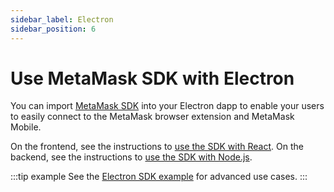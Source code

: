 ```yaml
---
sidebar_label: Electron
sidebar_position: 6
---
```


# Use MetaMask SDK with Electron

You can import [MetaMask SDK](../../../../concepts/sdk/index.md) into your Electron dapp to enable your users
to easily connect to the MetaMask browser extension and MetaMask Mobile.

On the frontend, see the instructions to [use the SDK with React](react/index.md).
On the backend, see the instructions to [use the SDK with Node.js](nodejs.md).

:::tip example
See the [Electron SDK example](https://github.com/MetaMask/metamask-sdk/tree/main/packages/examples/electronjs)
for advanced use cases.
:::
